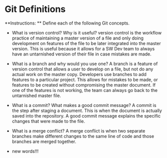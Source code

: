 # Git Definitions

**Instructions: ** Define each of the following Git concepts.

* What is version control?  Why is it useful? version control is the workflow practice of maintaining a master version of a file and only doing development on features of the file to be later integrated into the master version. This is useful because it allows for a SW Dev team to always have an untarnished version of their file in case mistakes are made.
* What is a branch and why would you use one? A branch is a feature of version control that allows a user to develop on a file, but not do any actual work on the master copy. Developers use branches to add features to a particular project. This allows for mistakes to be made, or features to be created without compromising the master document. If one of the features is not working, the team can always go back to the untarnished master file.
* What is a commit? What makes a good commit message? A commit is the step after staging a document. This is when the document is actually saved into the repository. A good commit message explains the specific changes that were made to the file.
* What is a merge conflict? A merge conflict is when two separate branches make different changes to the same line of code and those branches are merged together.

* new words!!!